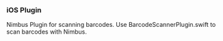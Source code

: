 ### iOS Plugin

Nimbus Plugin for scanning barcodes. Use BarcodeScannerPlugin.swift to scan barcodes with Nimbus.
